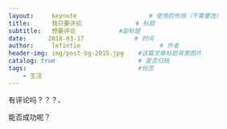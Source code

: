 ```yaml
---
layout:     keynote                    # 使用的布局（不需要改）
title:      我只要评论               # 标题 
subtitle:   想要评论            #副标题
date:      2018-03-17              # 时间
author:     lefintie                      # 作者
header-img: img/post-bg-2015.jpg    #这篇文章标题背景图片
catalog: true                       # 是否归档
tags:                               #标签
    - 生活
---
```


有评论吗？？？、

能否成功呢？